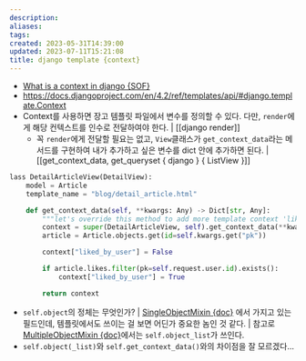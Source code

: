 ```yaml
---
description:
aliases: 
tags: 
created: 2023-05-31T14:39:00
updated: 2023-07-11T15:21:08
title: django template {context}
---
```

- [What is a context in django {SOF}](https://stackoverflow.com/questions/20957388/what-is-a-context-in-django#:~:text=A%20context%20is%20a%20variable%20name%20-%3E%20variable,specify%20the%20variables%20in%20each%20render%20%28%29%20call.)
- https://docs.djangoproject.com/en/4.2/ref/templates/api/#django.template.Context
- Context를 사용하면 장고 템플릿 파일에서 변수를 정의할 수 있다. 다만, `render`에게 해당 컨텍스트를 인수로 전달하여야 한다. | [[django render]]
	- 꼭 `render`에게 전달할 필요는 없고, `View`클래스가 `get_context_data`라는 메서드를 구현하여 내가 추가하고 싶은 변수를 dict 안에 추가하면 된다. | [[get_context_data, get_queryset { django } { ListView }]]

```python
lass DetailArticleView(DetailView):
    model = Article
    template_name = "blog/detail_article.html"

    def get_context_data(self, **kwargs: Any) -> Dict[str, Any]:
        """let's override this method to add more template context 'liked_by_user'"""
        context = super(DetailArticleView, self).get_context_data(**kwargs)
        article = Article.objects.get(id=self.kwargs.get("pk"))

        context["liked_by_user"] = False

        if article.likes.filter(pk=self.request.user.id).exists():
            context["liked_by_user"] = True

        return context
```

- `self.object`의 정체는 무엇인가? | [SingleObjectMixin {doc}](https://docs.djangoproject.com/en/4.2/ref/class-based-views/mixins-single-object/) 에서 가지고 있는 필드인데, 템플릿에서도 쓰이는 걸 보면 어딘가 중요한 놈인 것 같다. | 참고로 [MultipleObjectMixin {doc}](https://docs.djangoproject.com/en/4.2/ref/class-based-views/mixins-multiple-object/)에서는 `self.object_list`가 쓰인다.
- `self.object(_list)`와 `self.get_context_data()`와의 차이점을 잘 모르겠다...